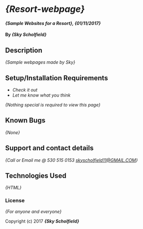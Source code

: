 # _{Resort-webpage}_

#### _{Sample Websites for a Resort}, {01/11/2017}_

#### By _**{Sky Scholfield}**_

## Description

_{Sample webpages made by Sky}_

## Setup/Installation Requirements

* _Check it out_
* _Let me know what you think_

_{Nothing special is required to view this page}_

## Known Bugs

_{None}_

## Support and contact details

_{Call or Email me @ 530 515 0153 skyscholfield11@GMAIL.COM}_

## Technologies Used

_{HTML}_

### License

*{For anyone and everyone}*

Copyright (c) 2017 **_{Sky Scholfield}_**
